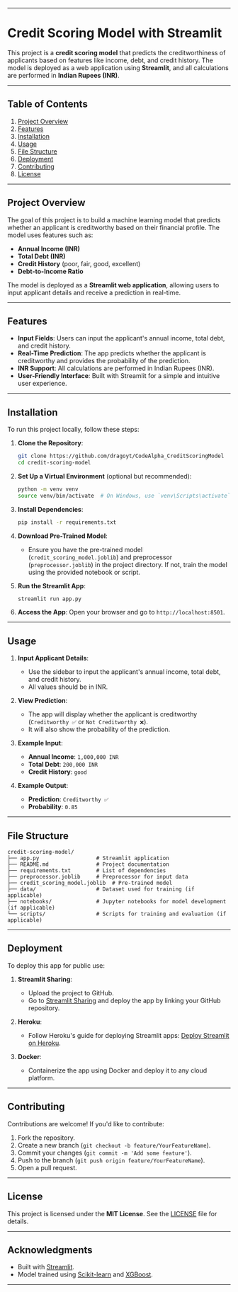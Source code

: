 
---

# Credit Scoring Model with Streamlit

This project is a **credit scoring model** that predicts the creditworthiness of applicants based on features like income, debt, and credit history. The model is deployed as a web application using **Streamlit**, and all calculations are performed in **Indian Rupees (INR)**.

---

## Table of Contents
1. [Project Overview](#project-overview)
2. [Features](#features)
3. [Installation](#installation)
4. [Usage](#usage)
5. [File Structure](#file-structure)
6. [Deployment](#deployment)
7. [Contributing](#contributing)
8. [License](#license)

---

## Project Overview

The goal of this project is to build a machine learning model that predicts whether an applicant is creditworthy based on their financial profile. The model uses features such as:
- **Annual Income (INR)**
- **Total Debt (INR)**
- **Credit History** (poor, fair, good, excellent)
- **Debt-to-Income Ratio**

The model is deployed as a **Streamlit web application**, allowing users to input applicant details and receive a prediction in real-time.

---

## Features

- **Input Fields**: Users can input the applicant's annual income, total debt, and credit history.
- **Real-Time Prediction**: The app predicts whether the applicant is creditworthy and provides the probability of the prediction.
- **INR Support**: All calculations are performed in Indian Rupees (INR).
- **User-Friendly Interface**: Built with Streamlit for a simple and intuitive user experience.

---

## Installation

To run this project locally, follow these steps:

1. **Clone the Repository**:
   ```bash
   git clone https://github.com/dragoyt/CodeAlpha_CreditScoringModel
   cd credit-scoring-model
   ```

2. **Set Up a Virtual Environment** (optional but recommended):
   ```bash
   python -m venv venv
   source venv/bin/activate  # On Windows, use `venv\Scripts\activate`
   ```

3. **Install Dependencies**:
   ```bash
   pip install -r requirements.txt
   ```

4. **Download Pre-Trained Model**:
   - Ensure you have the pre-trained model (`credit_scoring_model.joblib`) and preprocessor (`preprocessor.joblib`) in the project directory. If not, train the model using the provided notebook or script.

5. **Run the Streamlit App**:
   ```bash
   streamlit run app.py
   ```

6. **Access the App**:
   Open your browser and go to `http://localhost:8501`.

---

## Usage

1. **Input Applicant Details**:
   - Use the sidebar to input the applicant's annual income, total debt, and credit history.
   - All values should be in INR.

2. **View Prediction**:
   - The app will display whether the applicant is creditworthy (`Creditworthy ✅` or `Not Creditworthy ❌`).
   - It will also show the probability of the prediction.

3. **Example Input**:
   - **Annual Income**: `1,000,000 INR`
   - **Total Debt**: `200,000 INR`
   - **Credit History**: `good`

4. **Example Output**:
   - **Prediction**: `Creditworthy ✅`
   - **Probability**: `0.85`

---

## File Structure

```
credit-scoring-model/
├── app.py                  # Streamlit application
├── README.md               # Project documentation
├── requirements.txt        # List of dependencies
├── preprocessor.joblib     # Preprocessor for input data
├── credit_scoring_model.joblib  # Pre-trained model
├── data/                   # Dataset used for training (if applicable)
├── notebooks/              # Jupyter notebooks for model development (if applicable)
└── scripts/                # Scripts for training and evaluation (if applicable)
```

---

## Deployment

To deploy this app for public use:
1. **Streamlit Sharing**:
   - Upload the project to GitHub.
   - Go to [Streamlit Sharing](https://share.streamlit.io/) and deploy the app by linking your GitHub repository.

2. **Heroku**:
   - Follow Heroku's guide for deploying Streamlit apps: [Deploy Streamlit on Heroku](https://devcenter.heroku.com/articles/getting-started-with-python).

3. **Docker**:
   - Containerize the app using Docker and deploy it to any cloud platform.

---

## Contributing

Contributions are welcome! If you'd like to contribute:
1. Fork the repository.
2. Create a new branch (`git checkout -b feature/YourFeatureName`).
3. Commit your changes (`git commit -m 'Add some feature'`).
4. Push to the branch (`git push origin feature/YourFeatureName`).
5. Open a pull request.

---

## License

This project is licensed under the **MIT License**. See the [LICENSE](LICENSE) file for details.

---

## Acknowledgments

- Built with [Streamlit](https://streamlit.io/).
- Model trained using [Scikit-learn](https://scikit-learn.org/) and [XGBoost](https://xgboost.ai/).

---
